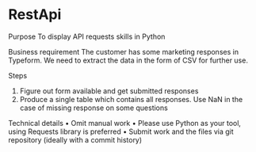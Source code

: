# RestApi

Purpose
To display API requests skills in Python

Business requirement
The customer has some marketing responses in Typeform. We need to extract the data in the form of CSV for further use.

Steps
1.	Figure out form available and get submitted responses
2.	Produce a single table which contains all responses. Use NaN in the case of missing response on some questions

Technical details
•	Omit manual work
•	Please use Python as your tool, using Requests library is preferred
•	Submit work and the files via git repository (ideally with a commit history)
